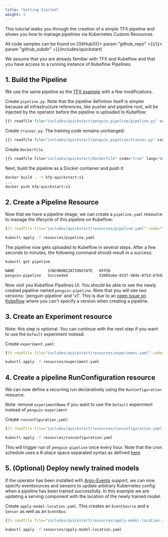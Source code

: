 ```yaml
---
title: "Getting Started"
weight: 3
---
```


This tutorial walks you through the creation of a simple TFX pipeline and shows you how to manage pipelines via Kubernetes Custom Resources.

All code samples can be found on [GitHub]({{< param "github_repo" >}}/{{< param "github_subdir" >}}/includes/quickstart)

We assume that you are already familiar with TFX and Kubeflow and that you have access to a running instance of Kubeflow Pipelines.

## 1. Build the Pipeline

We use the same pipeline as the [TFX example](https://www.tensorflow.org/tfx/tutorials/tfx/penguin_simple) with a few modifications.

Create `pipeline.py`.
Note that the pipeline definition itself is simpler because all infrastructure references, like pusher and pipeline root, will be injected by the operator before the pipeline is uploaded to Kubeflow:

```python
{{% readfile file="includes/quickstart/penguin_pipeline/pipeline.py" code="true" lang="python" %}}
```

Create `trainer.py`.
The training code remains unchanged:

```python
{{% readfile file="includes/quickstart/penguin_pipeline/trainer.py" code="true" lang="python" %}}
```

Create `Dockerfile`.

```dockerfile
{{% readfile file="includes/quickstart/Dockerfile" code="true" lang="dockerfile" %}}
```

Next, build the pipeline as a Docker container and push it:

```bash
docker build . -t kfp-quickstart:v1
...
docker push kfp-quickstart:v1
```

## 2. Create a Pipeline Resource

Now that we have a pipeline image, we can create a `pipeline.yaml` resource to manage the lifecycle of this pipeline on Kubeflow:

```yaml
{{% readfile file="includes/quickstart/resources/pipeline.yaml" code="true" lang="yaml" %}}
```

```bash
kubectl apply -f resources/pipeline.yaml
```

The pipeline now gets uploaded to Kubeflow in several steps. After a few seconds to minutes, the following command should result in a success:

```bash
kubectl get pipeline

NAME               SYNCHRONIZATIONSTATE   KFPID
penguin-pipeline   Succeeded              53905abe-0337-48de-875d-67b9285f3cf7
```

Now visit you Kubeflow Pipelines UI. You should be able to see the newly created pipeline named `penguin-pipeline`. Note that you will see two versions: 'penguin-pipeline' and 'v1'. This is due to an [open issue on Kubeflow](https://github.com/kubeflow/pipelines/issues/5881) where you can't specify a version when creating a pipeline.

## 3. Create an Experiment resource

Note: this step is optional. You can continue with the next step if you want to use the `Default` experiment instead.

Create `experiment.yaml`:

```yaml
{{% readfile file="includes/quickstart/resources/experiment.yaml" code="true" lang="yaml" %}}
```

```bash
kubectl apply -f resources/experiment.yaml
```

## 4. Create a pipeline RunConfiguration resource

We can now define a recurring run declaratively using the `RunConfiguration` resource.

Note: remove `experimentName` if you want to use the `Default` experiment instead of `penguin-experiment`

Create `runconfiguration.yaml`:

```yaml
{{% readfile file="includes/quickstart/resources/runconfiguration.yaml" code="true" lang="yaml" %}}
```

```bash
kubectl apply -f resources/runconfiguration.yaml
```

This will trigger run of `penguin-pipeline` once every hour. Note that the cron schedule uses a 6-place space separated syntax as defined [here](https://pkg.go.dev/github.com/robfig/cron#hdr-CRON_Expression_Format).

## 5. (Optional) Deploy newly trained models

If the operator has been installed with [Argo-Events](https://argoproj.github.io/argo-events/) support, we can now specify eventsources and sensors to update arbitrary Kubernetes config when a pipeline has been trained successfully.
In this example we are updating a serving component with the location of the newly trained model. 

Create `apply-model-location.yaml`. This creates an `EventSource` and a `Sensor` as well as an `EventBus`:

```yaml
{{% readfile file="includes/quickstart/resources/apply-model-location.yaml" code="true" lang="yaml" %}}
```

```bash
kubectl apply -f resources/apply-model-location.yaml
```
